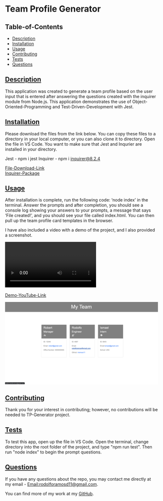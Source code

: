 # Team Profile Generator

## Table-of-Contents

- [Description](#description)
- [Installation](#install)
- [Usage](#usage)
- [Contributing](#contribute)
- [Tests](#tests)
- [Questions](#questions)

## [Description](#table-of-contents)

This application was created to generate a team profile based on the user input that is entered after answering the questions created with the inquirer module from Node.js. This application demonstrates the use of Object-Oriented-Programming and Test-Driven-Development with Jest.

## [Installation](#table-of-contents)

Please download the files from the link below. You can copy these files to a directory in your local computer, or you can also clone it to directory. Open the file in VS Code. You want to make sure that Jest and Inqurier are installed in your directory.

Jest - npm i jest
Inquirer - npm i inquirer@8.2.4

[File-Download-Link](https://github.com/rramosx11/TP-Generator)<br>
[Inquirer-Package](https://www.npmjs.com/package/inquirer)

## [Usage](#table-of-contents)

After installation is complete, run the following code: ‘node index’ in the terminal. Answer the prompts and after completion, you should see a console log showing your answers to your prompts, a message that says ‘File created!’, and you should see your file called index.html. You can then pull up the team profile card templates in the browser.

I have also included a video with a demo of the project, and I also provided a screenshot.

![Demo-Download](https://github.com/rramosx11/TP-Generator/blob/main/assets/Team%20Profile%20Generator.mp4)

[Demo-YouTube-Link](https://youtu.be/TVysZT6kUx8)

![HTML in Browser Screenshot](https://github.com/rramosx11/TP-Generator/blob/main/assets/TP-Generator%20SS.png)

## [Contributing](#table-of-contents)

Thank you for your interest in contributing; however, no contributions will be needed to TP-Generator project.

## [Tests](#table-of-contents)

To test this app, open up the file in VS Code. Open the terminal, change directory into the root folder of the project, and type "npm run test". Then run "node index" to begin the prompt questions.

## [Questions](#table-of-contents)

If you have any questions about the repo, you may contact me directly at my email - [Email:rodolforamosd11@gmail.com](mailto:rodolforamosd11@gmail.com).<br>

You can find more of my work at my [GitHub](https://github.com/rramosx11).
